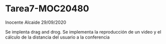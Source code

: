 # Tarea7-MOC20480
Inocente Alcaide
29/09/2020

Se implenta drag and drog. Se implementa la reproducción de un video y el cálculo de la distancia del usuario a la conferencia
